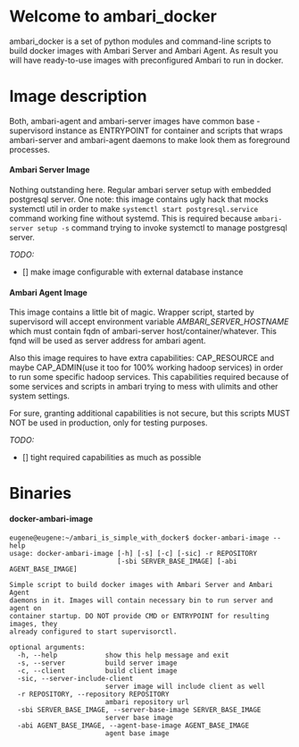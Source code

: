 # Welcome to ambari_docker

ambari_docker is a set of python modules and command-line scripts to build docker images with Ambari Server and Ambari Agent. As result you will have ready-to-use images with preconfigured Ambari to run in docker.

# Image description
Both, ambari-agent and ambari-server images have common base - supervisord instance as ENTRYPOINT for container and scripts that wraps ambari-server and ambari-agent daemons to make look them as foreground processes.
#### Ambari Server Image
Nothing outstanding here. Regular ambari server setup with embedded postgresql server. One note: this image contains ugly hack that mocks systemctl util in order to make `systemctl start postgresql.service` command working fine without systemd. This is required because `ambari-server setup -s` command trying to invoke systemctl to manage postgresql server.

*TODO:*
- [] make image configurable with external database instance
#### Ambari Agent Image
This image contains a little bit of magic. Wrapper script, started by supervisord will accept environment variable *AMBARI_SERVER_HOSTNAME* which must contain fqdn of ambari-server host/container/whatever. This fqnd will be used as server address for ambari agent.

Also this image requires to have extra capabilities: CAP_RESOURCE and maybe CAP_ADMIN(use it too for 100% working hadoop services) in order to run some specific hadoop services. This capabilities required because of some services and scripts in ambari trying to mess with ulimits and other system settings.

For sure, granting additional capabilities is not secure, but this scripts MUST NOT be used in production, only for testing purposes.

*TODO:*
- [] tight required capabilities as much as possible
# Binaries
#### docker-ambari-image
```
eugene@eugene:~/ambari_is_simple_with_docker$ docker-ambari-image --help
usage: docker-ambari-image [-h] [-s] [-c] [-sic] -r REPOSITORY
                           [-sbi SERVER_BASE_IMAGE] [-abi AGENT_BASE_IMAGE]

Simple script to build docker images with Ambari Server and Ambari Agent
daemons in it. Images will contain necessary bin to run server and agent on
container startup. DO NOT provide CMD or ENTRYPOINT for resulting images, they
already configured to start supervisorctl.

optional arguments:
  -h, --help            show this help message and exit
  -s, --server          build server image
  -c, --client          build client image
  -sic, --server-include-client
                        server image will include client as well
  -r REPOSITORY, --repository REPOSITORY
                        ambari repository url
  -sbi SERVER_BASE_IMAGE, --server-base-image SERVER_BASE_IMAGE
                        server base image
  -abi AGENT_BASE_IMAGE, --agent-base-image AGENT_BASE_IMAGE
                        agent base image

```
